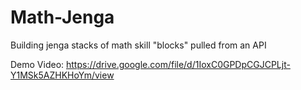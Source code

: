 # Math-Jenga
Building jenga stacks of math skill "blocks" pulled from an API

Demo Video:
https://drive.google.com/file/d/1IoxC0GPDpCGJCPLjt-Y1MSk5AZHKHoYm/view

